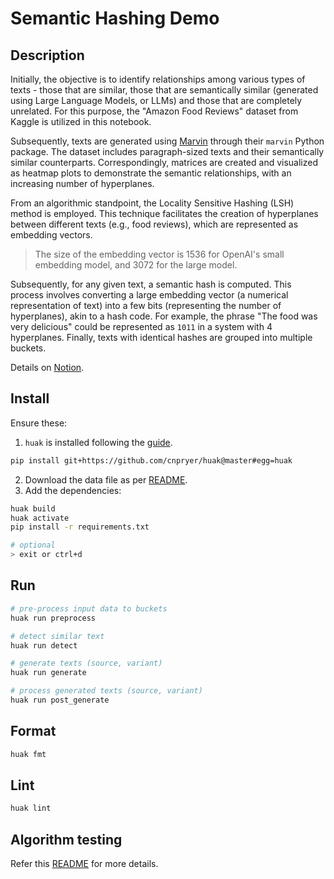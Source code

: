 # Semantic Hashing Demo

## Description

Initially, the objective is to identify relationships among various types of texts - those that are similar, those that are semantically similar (generated using Large Language Models, or LLMs) and those that are completely unrelated. For this purpose, the "Amazon Food Reviews" dataset from Kaggle is utilized in this notebook.

Subsequently, texts are generated using [Marvin](https://www.askmarvin.ai/) through their `marvin` Python package. The dataset includes paragraph-sized texts and their semantically similar counterparts. Correspondingly, matrices are created and visualized as heatmap plots to demonstrate the semantic relationships, with an increasing number of hyperplanes.

From an algorithmic standpoint, the Locality Sensitive Hashing (LSH) method is employed. This technique facilitates the creation of hyperplanes between different texts (e.g., food reviews), which are represented as embedding vectors.
> The size of the embedding vector is 1536 for OpenAI's small embedding model, and 3072 for the large model.

Subsequently, for any given text, a semantic hash is computed. This process involves converting a large embedding vector (a numerical representation of text) into a few bits (representing the number of hyperplanes), akin to a hash code. For example, the phrase "The food was very delicious" could be represented as `1011` in a system with 4 hyperplanes. Finally, texts with identical hashes are grouped into multiple buckets.

Details on [Notion](https://www.notion.so/subspacelabs/Semantic-Hashing-Demo-38297cb7da594dcfb96393a3c491a936).

## Install

Ensure these:

1. `huak` is installed following the [guide](https://github.com/cnpryer/huak/blob/master/docs/user_guide.md#installation).

```sh
pip install git+https://github.com/cnpryer/huak@master#egg=huak
```

2. Download the data file as per [README](./data/README.md).
3. Add the dependencies:

```sh
huak build
huak activate
pip install -r requirements.txt

# optional
> exit or ctrl+d
```

## Run

```sh
# pre-process input data to buckets
huak run preprocess

# detect similar text
huak run detect

# generate texts (source, variant)
huak run generate

# process generated texts (source, variant)
huak run post_generate
```

## Format

```sh
huak fmt
```

## Lint

```sh
huak lint
```

## Algorithm testing

Refer this [README](./tests/README.md) for more details.
